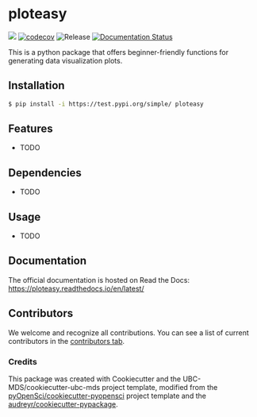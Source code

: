 
# ploteasy

![](https://github.com/fei-chang/ploteasy/workflows/build/badge.svg) [![codecov](https://codecov.io/gh/fei-chang/ploteasy/branch/main/graph/badge.svg)](https://codecov.io/gh/fei-chang/ploteasy) ![Release](https://github.com/fei-chang/ploteasy/workflows/Release/badge.svg) [![Documentation Status](https://readthedocs.org/projects/ploteasy/badge/?version=latest)](https://ploteasy.readthedocs.io/en/latest/?badge=latest)

This is a python package that offers beginner-friendly functions for generating data visualization plots.

## Installation

```bash
$ pip install -i https://test.pypi.org/simple/ ploteasy
```

## Features

- TODO

## Dependencies

- TODO

## Usage

- TODO

## Documentation

The official documentation is hosted on Read the Docs: https://ploteasy.readthedocs.io/en/latest/

## Contributors

We welcome and recognize all contributions. You can see a list of current contributors in the [contributors tab](https://github.com/fei-chang/ploteasy/graphs/contributors).

### Credits

This package was created with Cookiecutter and the UBC-MDS/cookiecutter-ubc-mds project template, modified from the [pyOpenSci/cookiecutter-pyopensci](https://github.com/pyOpenSci/cookiecutter-pyopensci) project template and the [audreyr/cookiecutter-pypackage](https://github.com/audreyr/cookiecutter-pypackage).

